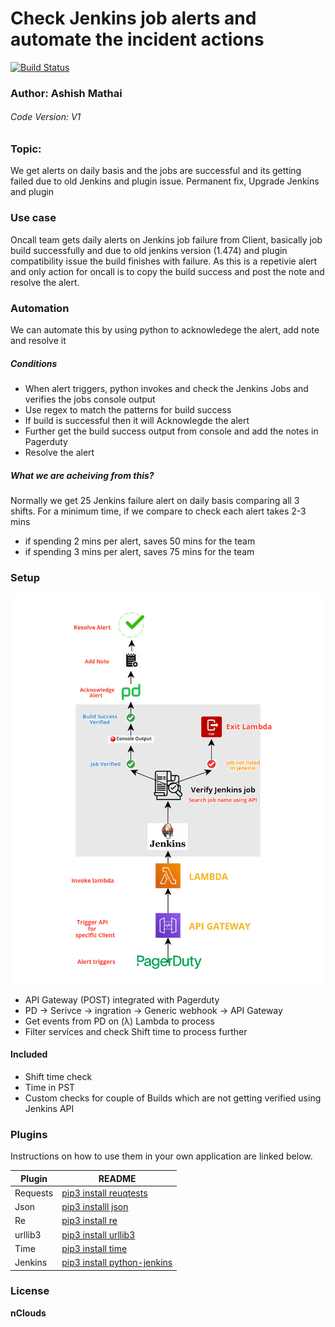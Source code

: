 # Check Jenkins job alerts and automate the incident actions
[![Build Status](https://travis-ci.org/joemccann/dillinger.svg?branch=master)](https://travis-ci.org/joemccann/dillinger)
### Author: Ashish Mathai
###### Code Version: V1
### Topic: 
We get alerts on daily basis and the jobs are successful and its getting     failed due to old Jenkins and plugin issue. Permanent fix, Upgrade Jenkins and plugin

### Use case
Oncall team gets daily alerts on Jenkins job failure from Client, basically job build successfully and due to old jenkins version (1.474) and plugin compatibility issue the build finishes with failure.
As this is a repetivie alert and only action for oncall is to copy the build success and post the note and resolve the alert.

### Automation
We can automate this by using python to acknowledege the alert, add note and resolve it
##### Conditions
- When alert triggers, python invokes and check the Jenkins Jobs and verifies the jobs console output
- Use regex to match the patterns for build success
- If build is successful then it will Acknowlegde the alert
- Further get the build success output from console and add the notes in Pagerduty
- Resolve the alert

##### What we are acheiving from this?
Normally we get 25 Jenkins failure alert on daily basis comparing all 3 shifts.
For a minimum time, if we compare to check each alert takes 2-3 mins
- if spending 2 mins per alert, saves 50 mins for the team
- if spending 3 mins per alert, saves 75 mins for the team

### Setup 
![Diagram](./diagram.png)

- API Gateway (POST) integrated with Pagerduty
- PD -> Serivce -> ingration -> Generic webhook -> API Gateway
- Get events from PD on (λ) Lambda to process
- Filter services and check Shift time to process further

#### Included
- Shift time check
- Time in PST
- Custom checks for couple of Builds which are not getting verified using Jenkins API

### Plugins
Instructions on how to use them in your own application are linked below.

| Plugin | README |
| ------ | ------ |
| Requests | [pip3 install reuqtests][l1] |
| Json | [pip3 installl json][l2] |
| Re | [pip3 install re][l3] |
| urllib3 | [pip3 install urllib3][l4] |
| Time | [pip3 install time][l5] |
| Jenkins | [pip3 install python-jenkins][l6] |


### License
**nClouds**

   [l1]: <https://pypi.org/project/requests/>
   [l2]: <https://pypi.org/project/jsons/>
   [l3]: <https://pypi.org/project/regex/>
   [l4]: <https://pypi.org/project/urllib3/>
   [l5]: <https://pypi.org/project/time/>
   [l6]: <https://pypi.org/project/python-jenkins/>